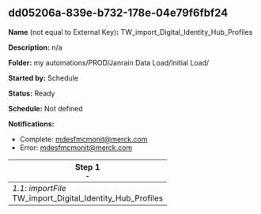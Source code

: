 ## dd05206a-839e-b732-178e-04e79f6fbf24

**Name** (not equal to External Key)**:** TW_import_Digital_Identity_Hub_Profiles


**Description:** n/a

**Folder:** my automations/PROD/Janrain Data Load/Initial Load/

**Started by:** Schedule

**Status:** Ready

**Schedule:** Not defined

**Notifications:**

* Complete: mdesfmcmonit@merck.com
* Error: mdesfmcmonit@merck.com

| Step 1<br>_<small>-</small>_ |
| --- |
| _1.1: importFile_<br>TW_import_Digital_Identity_Hub_Profiles |
